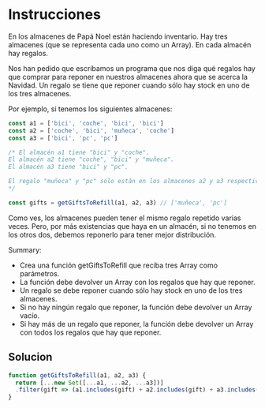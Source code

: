 <h1>Instrucciones</h1>
<p>
En los almacenes de Papá Noel están haciendo inventario. Hay tres almacenes (que se representa cada uno como un Array). En cada almacén hay regalos.

Nos han pedido que escribamos un programa que nos diga qué regalos hay que comprar para reponer en nuestros almacenes ahora que se acerca la Navidad. Un regalo se tiene que reponer cuando sólo hay stock en uno de los tres almacenes.

Por ejemplo, si tenemos los siguientes almacenes:
</p>

```js
const a1 = ['bici', 'coche', 'bici', 'bici']
const a2 = ['coche', 'bici', 'muñeca', 'coche']
const a3 = ['bici', 'pc', 'pc']

/* El almacén a1 tiene "bici" y "coche".
El almacén a2 tiene "coche", "bici" y "muñeca".
El almacén a3 tiene "bici" y "pc".

El regalo "muñeca" y "pc" sólo están en los almacenes a2 y a3 respectivamente.
*/

const gifts = getGiftsToRefill(a1, a2, a3) // ['muñeca', 'pc']
```
<p>
Como ves, los almacenes pueden tener el mismo regalo repetido varias veces. Pero, por más existencias que haya en un almacén, si no tenemos en los otros dos, debemos reponerlo para tener mejor distribución.
</p>

Summary:
<ul>
  <li>Crea una función getGiftsToRefill que reciba tres Array como parámetros.</li>
  <li>La función debe devolver un Array con los regalos que hay que reponer.</li>
  <li>Un regalo se debe reponer cuando sólo hay stock en uno de los tres almacenes.</li>
  <li>Si no hay ningún regalo que reponer, la función debe devolver un Array vacío.</li>
  <li>Si hay más de un regalo que reponer, la función debe devolver un Array con todos los regalos que hay que reponer.</li>
</ul>

<h2>Solucion</h2>

```js
function getGiftsToRefill(a1, a2, a3) {
  return [...new Set([...a1, ...a2, ...a3])]
  .filter(gift => (a1.includes(gift) + a2.includes(gift) + a3.includes(gift)) == 1)
}
```
